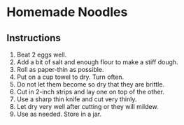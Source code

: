 # Homemade Noodles

## Instructions

1. Beat 2 eggs well.
2. Add a bit of salt and enough flour to make a stiff dough.
3. Roll as paper-thin as possible.
4. Put on a cup towel to dry. Turn often.
5. Do not let them become so dry that they are brittle.
6. Cut in 2-inch strips and lay one on top of the other.
7. Use a sharp thin knife and cut very thinly.
8. Let dry very well after cutting or they will mildew.
9. Use as needed. Store in a jar.
